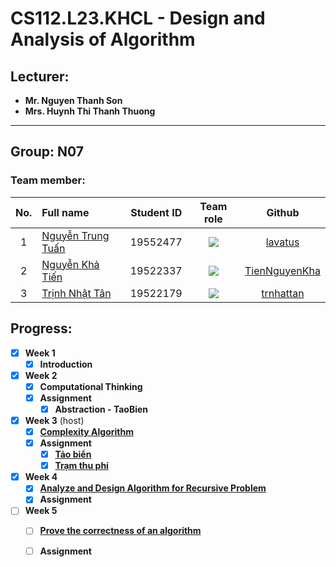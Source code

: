 # CS112.L23.KHCL - Design and Analysis of Algorithm
## Lecturer:
- **Mr. Nguyen Thanh Son**   
- **Mrs. Huynh Thi Thanh Thuong**
---
## Group: N07

### Team member:
|No.| Full name         |Student ID       |Team role      |Github|
|:-:|:------------------|:---------:|:--------:|:-----------:|
| 1	|[Nguyễn Trung Tuấn](https://www.facebook.com/trungtuan.nguyen.509994)	| 19552477	| ![](https://img.shields.io/badge/-Leader-yellow) |[lavatus](https://github.com/lavatus)|
| 2	|[Nguyễn Khả Tiến](https://www.facebook.com/tiennguyenbangde)	| 19522337	| ![](https://img.shields.io/badge/-Member-yellow)  |[TienNguyenKha](https://github.com/TienNguyenKha)|
| 3	|[Trịnh Nhật Tân](https://www.facebook.com/8thJunie)	  | 19522179	| ![](https://img.shields.io/badge/-Member-yellow)  |[trnhattan](https://github.com/trnhattan)|

## Progress: 
- [x] **Week 1** 
  - [x] **Introduction**

- [x] **Week 2** 
  - [x] **Computational Thinking**
  - [x] **Assignment**
    - [x] **Abstraction - TaoBien**

- [x] **Week 3** (host)
  - [x] **[Complexity Algorithm](https://github.com/TienNguyenKha/CS112.L23.KHCL---Analysis-and-Design-of-Algorithms/tree/main/Presentation)**
  - [x] **Assignment**
    - [x] **[Tảo biển](https://github.com/TienNguyenKha/CS112.L23.KHCL---Analysis-and-Design-of-Algorithms/tree/main/Assignments/Week03)**
    - [x] **[Trạm thu phí](https://github.com/TienNguyenKha/CS112.L23.KHCL---Analysis-and-Design-of-Algorithms/tree/main/Assignments/Week03)**

- [x] **Week 4**
  - [x] **[Analyze and Design Algorithm for Recursive Problem](https://github.com/TNT535/CS112.L23.KHCL_Recursive_algorithm/blob/main/CS112_Group2.pdf)**
  - [x] **Assignment**

- [ ] **Week 5**
  - [ ] **[Prove the correctness of an algorithm]()**
  - [ ] **Assignment**
  
